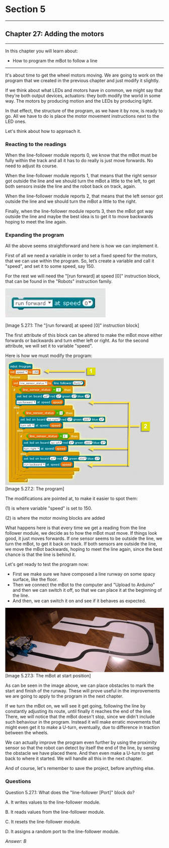 # Section 5

---

## Chapter 27: Adding the motors

---

In this chapter you will learn about:

* How to program the mBot to follow a line

---

It's about time to get the wheel motors moving. We are going to work on the program that we created in the previous chapter and just modify it slightly.

If we think about what LEDs and motors have in common, we might say that they're both output devices, actuators: they both modify the world in some way. The motors by producing motion and the LEDs by producing light.

In that effect, the structure of the program, as we have it by now, is ready to go. All we have to do is place the motor movement instructions next to the LED ones.

Let's think about how to approach it.

### **Reacting to the readings**

When the line-follower module reports 0, we know that the mBot must be fully within the track and all it has to do really is just move forwards. No need to adjust its course.

When the line-follower module reports 1, that means that the right sensor got outside the line and we should turn the mBot a little to the left, to get both sensors inside the line and the robot back on track, again.

When the line-follower module reports 2, that means that the left sensor got outside the line and we should turn the mBot a little to the right.

Finally, when the line-follower module reports 3, then the mBot got way outside the line and maybe the best idea is to get it to move backwards hoping to meet the line again.

### **Expanding the program**

All the above seems straightforward and here is how we can implement it.

First of all we need a variable in order to set a fixed speed for the motors, that we can use within the program. So, let’s create a variable and call it "speed", and set it to some speed, say 150.

For the rest we will need the "\[run forward\] at speed \[0\]" instruction block, that can be found in the "Robots" instruction family.

![](/assets/Img.5.27.1.jpg)

\[Image 5.27.1: The "\[run forward\] at speed \[0\]" instruction block\]

The first attribute of this block can be altered to make the mBot move either forwards or backwards and turn either left or right. As for the second attribute, we will set it to variable "speed".

Here is how we must modify the program:![](/assets/Img.5.27.2.jpg)\[Image 5.27.2: The program\]

The modifications are pointed at, to make it easier to spot them:

\(1\) is where variable "speed" is set to 150.

\(2\) is where the motor moving blocks are added

What happens here is that every time we get a reading from the line follower module, we decide as to how the mBot must move. If things look good, it just moves forwards. If one sensor seems to be outside the line, we turn the mBot, to get it back on track. If both sensors are outside the line, we move the mBot backwards, hoping to meet the line again, since the best chance is that the line is behind it.

Let's get ready to test the program now:

* First we make sure we have composed a line runway on some spacy surface, like the floor.
* Then we connect the mBot to the computer and "Upload to Arduino" and then we can switch it off, so that we can place it at the beginning of the line.
* And then, we can switch it on and see if it behaves as expected.

![](/assets/Img.5.27.3.jpg)\[Image 5.27.3: The mBot at start position\]

As can be seen in the image above, we can place obstacles to mark the start and finish of the runway. These will prove useful in the improvements we are going to apply to the program in the next chapter.

If we turn the mBot on, we will see it get going, following the line by constantly adjusting its route, until finally it reaches the end of the line. There, we will notice that the mBot doesn't stop, since we didn't include such behaviour in the program. Instead it will make erratic movements that might even get it to make a U-turn, eventually, due to difference in traction between the wheels.

We can actually improve the program even further by using the proximity sensor so that the robot can detect by itself the end of the line, by sensing the obstacle we have placed there. And then even make a U-turn to get back to where it started. We will handle all this in the next chapter.

And of course, let's remember to save the project, before anything else.

### Questions

Question 5.27.1: What does the "line-follower \[Port\]" block do?

A. It writes values to the line-follower module.

B. It reads values from the line-follower module.

C. It resets the line-follower module.

D. It assigns a random port to the line-follower module.

_Answer: B_


